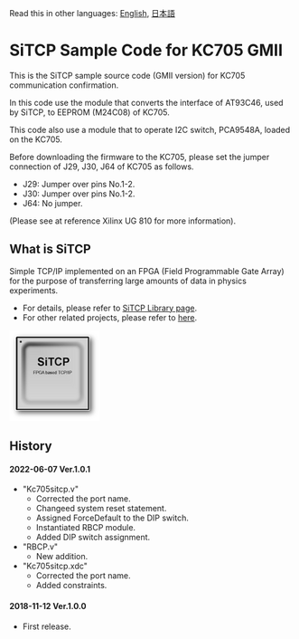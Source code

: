 Read this in other languages: [English](README.md), [日本語](README.ja.md)

# SiTCP Sample Code for KC705 GMII

This is the SiTCP sample source code (GMII version) for KC705 communication confirmation.

In this code use the module that converts the interface of AT93C46, used by SiTCP, to EEPROM (M24C08) of KC705.

This code also use a module that to operate I2C switch, PCA9548A, loaded on the KC705.

Before downloading the firmware to the KC705, please set the jumper connection of J29, J30, J64 of KC705 as follows.

* J29: Jumper over pins No.1-2.
* J30: Jumper over pins No.1-2.
* J64: No jumper.

(Please see at reference Xilinx UG 810 for more information).


## What is SiTCP

Simple TCP/IP implemented on an FPGA (Field Programmable Gate Array) for the purpose of transferring large amounts of data in physics experiments.

* For details, please refer to [SiTCP Library page](https://www.bbtech.co.jp/en/products/sitcp-library/).
* For other related projects, please refer to [here](https://github.com/BeeBeansTechnologies).

![SiTCP](sitcp.png)


## History

#### 2022-06-07 Ver.1.0.1

* "Kc705sitcp.v"
     * Corrected the port name.
     * Changeed system reset statement.
     * Assigned ForceDefault to the DIP switch.
     * Instantiated RBCP module.
     * Added DIP switch assignment.
* "RBCP.v"
     * New addition.
* "Kc705sitcp.xdc"
     * Corrected the port name.
     * Added constraints.

#### 2018-11-12 Ver.1.0.0

* First release.